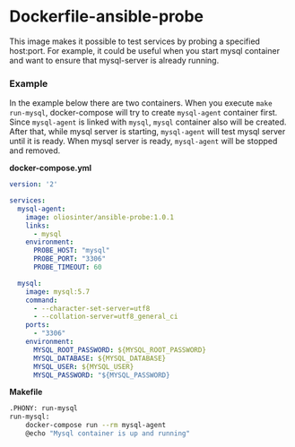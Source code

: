 # Dockerfile-ansible-probe

This image makes it possible to test services by probing a specified host:port. For example, it could
be useful when you start mysql container and want to ensure that mysql-server is already running.

### Example

In the example below there are two containers. When you execute `make run-mysql`, docker-compose will try to create `mysql-agent` container first.
Since `mysql-agent` is linked with `mysql`, `mysql` container also will be created. After that, while mysql server is starting, `mysql-agent`
will test mysql server until it is ready. When mysql server is ready, `mysql-agent` will be stopped and removed.

**docker-compose.yml**
```yaml
version: '2'

services:
  mysql-agent:
    image: oliosinter/ansible-probe:1.0.1
    links:
      - mysql
    environment:
      PROBE_HOST: "mysql"
      PROBE_PORT: "3306"
      PROBE_TIMEOUT: 60

  mysql:
    image: mysql:5.7
    command:
      - --character-set-server=utf8
      - --collation-server=utf8_general_ci
    ports:
      - "3306"
    environment:
      MYSQL_ROOT_PASSWORD: ${MYSQL_ROOT_PASSWORD}
      MYSQL_DATABASE: ${MYSQL_DATABASE}
      MYSQL_USER: ${MYSQL_USER}
      MYSQL_PASSWORD: "${MYSQL_PASSWORD}
```

**Makefile**
```bash
.PHONY: run-mysql
run-mysql:
	docker-compose run --rm mysql-agent
	@echo "Mysql container is up and running"
```